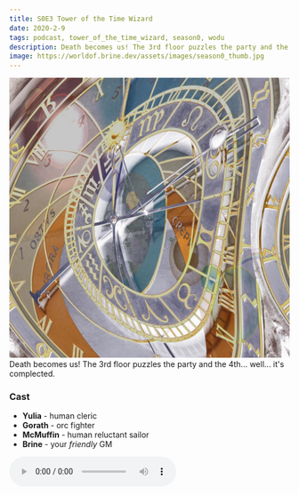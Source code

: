 ```yaml
---
title: S0E3 Tower of the Time Wizard
date: 2020-2-9
tags: podcast, tower_of_the_time_wizard, season0, wodu
description: Death becomes us! The 3rd floor puzzles the party and the 4th... well... it's complected.
image: https://worldof.brine.dev/assets/images/season0_thumb.jpg
---
```


![thumb](assets/images/season0/image.jpg)Death becomes us! The 3rd floor puzzles the party and the 4th... well... it's complected.

<break>

### Cast
- **Yulia** - human cleric
- **Gorath** - orc fighter
- **McMuffin** - human reluctant sailor
- **Brine** - your _friendly_ GM

<audio controls src="https://archive.org/download/s0e2-tower_of_the_time_wizard/s0e3-tower_of_the_time_wizard.mp3"></audio>